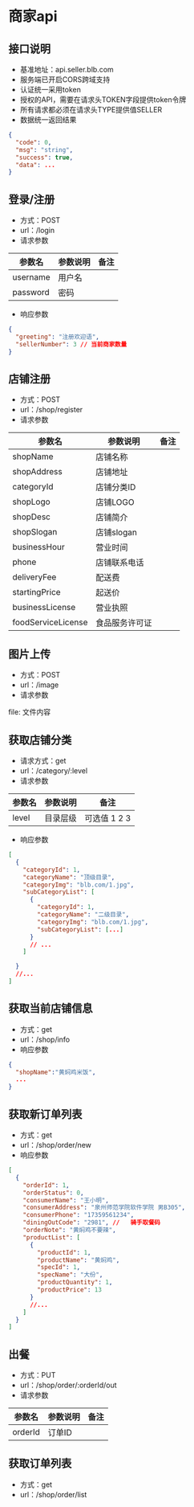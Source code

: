 # 商家api

## 接口说明

- 基准地址：api.seller.blb.com
- 服务端已开启CORS跨域支持
- 认证统一采用token
- 授权的API，需要在请求头TOKEN字段提供token令牌
- 所有请求都必须在请求头TYPE提供值SELLER
- 数据统一返回结果

```json
{
  "code": 0,
  "msg": "string",
  "success": true,
  "data": ...
}
```

## 登录/注册

- 方式：POST
- url：/login
- 请求参数

参数名     | 参数说明   | 备注
------- | ------ | -----
username | 用户名 | 
password | 密码 | 

- 响应参数

```json
{
  "greeting": "注册欢迎语",
  "sellerNumber": 3 // 当前商家数量
}
```

## 店铺注册

- 方式：POST
- url：/shop/register
- 请求参数

参数名     | 参数说明   | 备注
------- | ------ | -----
shopName | 店铺名称
shopAddress | 店铺地址
categoryId | 店铺分类ID
shopLogo | 店铺LOGO
shopDesc | 店铺简介
shopSlogan | 店铺slogan
businessHour | 营业时间
phone | 店铺联系电话
deliveryFee | 配送费
startingPrice | 起送价
businessLicense | 营业执照
foodServiceLicense | 食品服务许可证

## 图片上传

- 方式：POST
- url：/image
- 请求参数

file: 文件内容

## 获取店铺分类

- 请求方式：get
- url：/category/:level
- 请求参数

参数名     | 参数说明   | 备注
------- | ------ | -----
level | 目录层级 | 可选值 1 2 3

- 响应参数

```json
[
  {
    "categoryId": 1,
    "categoryName": "顶级目录",
    "categoryImg": "blb.com/1.jpg",
    "subCategoryList": [
      {
        "categoryId": 1,
        "categoryName": "二级目录",
        "categoryImg": "blb.com/1.jpg",
        "subCategoryList": [...]
      }
      // ...
    ]

  }
  //...
]
```

## 获取当前店铺信息

- 方式：get
- url：/shop/info
- 响应参数

```json
{
  "shopName":"黄焖鸡米饭",
  ...
}
```

## 获取新订单列表

- 方式：get
- url：/shop/order/new
- 响应参数

```json
[
  {
    "orderId": 1,
    "orderStatus": 0,
    "consumerName": "王小明",
    "consumerAddress": "泉州师范学院软件学院 男B305",
    "consumerPhone": "17359561234",
    "diningOutCode": "2981", //   骑手取餐码
    "orderNote": "黄焖鸡不要辣",
    "productList": [
      {
        "productId": 1,
        "productName": "黄焖鸡",
        "specId": 1,
        "specName": "大份",
        "productQuantity": 1,
        "productPrice": 13
      }
      //...
    ]
  }
]
```

## 出餐

- 方式：PUT
- url：/shop/order/:orderId/out
- 请求参数

参数名     | 参数说明   | 备注
------- | ------ | -----
orderId | 订单ID

## 获取订单列表

- 方式：get
- url：/shop/order/list